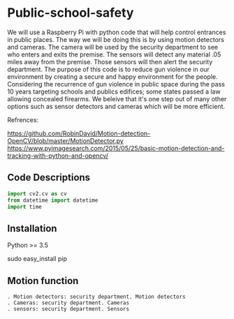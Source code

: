 # Public-school-safety
We will use a Raspberry Pi with python code that will help control entrances in public places. The way we will be doing this is by using motion detectors and cameras. The camera will be used by the security department to see who enters and exits the premise. The sensors will detect any material .05 miles away from the premise. Those sensors will then alert the security department. The purpose of this code is to reduce gun violence in our environment by creating a secure and happy environment for the people. 
Considering the recurrence of gun violence in public space during the pass 10 years targeting schools and publics edifices; some states passed a law allowing concealed firearms. We beleive that it's one step out of many other options such as sensor detectors and cameras which will be more efficient. 

Refrences:

https://github.com/RobinDavid/Motion-detection-OpenCV/blob/master/MotionDetector.py
https://www.pyimagesearch.com/2015/05/25/basic-motion-detection-and-tracking-with-python-and-opencv/

## Code Descriptions
```python
import cv2.cv as cv
from datetime import datetime
import time
```

## Installation 

Python >= 3.5

sudo easy_install pip
 
## Motion function
 
    . Motion detectors: security department. Motion detectors
    . Cameras: security department. Cameras 
    . sensors: security department. Sensors

